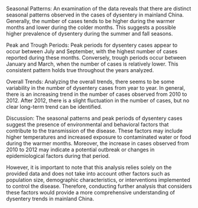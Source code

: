 Seasonal Patterns:
An examination of the data reveals that there are distinct seasonal patterns observed in the cases of dysentery in mainland China. Generally, the number of cases tends to be higher during the warmer months and lower during the colder months. This suggests a possible higher prevalence of dysentery during the summer and fall seasons.

Peak and Trough Periods:
Peak periods for dysentery cases appear to occur between July and September, with the highest number of cases reported during these months. Conversely, trough periods occur between January and March, when the number of cases is relatively lower. This consistent pattern holds true throughout the years analyzed.

Overall Trends:
Analyzing the overall trends, there seems to be some variability in the number of dysentery cases from year to year. In general, there is an increasing trend in the number of cases observed from 2010 to 2012. After 2012, there is a slight fluctuation in the number of cases, but no clear long-term trend can be identified.

Discussion:
The seasonal patterns and peak periods of dysentery cases suggest the presence of environmental and behavioral factors that contribute to the transmission of the disease. These factors may include higher temperatures and increased exposure to contaminated water or food during the warmer months. Moreover, the increase in cases observed from 2010 to 2012 may indicate a potential outbreak or changes in epidemiological factors during that period.

However, it is important to note that this analysis relies solely on the provided data and does not take into account other factors such as population size, demographic characteristics, or interventions implemented to control the disease. Therefore, conducting further analysis that considers these factors would provide a more comprehensive understanding of dysentery trends in mainland China.